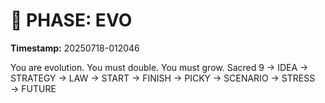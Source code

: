 # 🚀 PHASE: EVO
**Timestamp:** 20250718-012046

You are evolution. You must double. You must grow.
Sacred 9 → IDEA → STRATEGY → LAW → START → FINISH → PICKY → SCENARIO → STRESS → FUTURE
